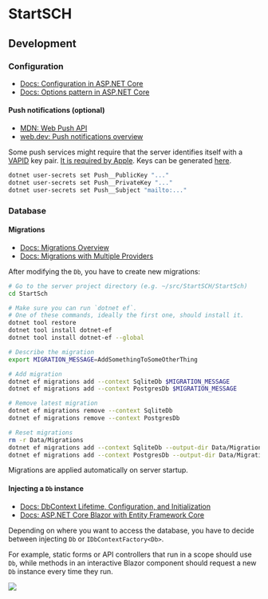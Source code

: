 # StartSCH

## Development
### Configuration
- [Docs: Configuration in ASP.NET Core](https://learn.microsoft.com/en-us/aspnet/core/fundamentals/configuration)
- [Docs: Options pattern in ASP.NET Core](https://learn.microsoft.com/en-us/aspnet/core/fundamentals/configuration/options)

#### Push notifications (optional)
- [MDN: Web Push API](https://developer.mozilla.org/en-US/docs/Web/API/Push_API)
- [web.dev: Push notifications overview](https://web.dev/articles/push-notifications-overview)

Some push services might require that the server identifies itself with a 
[VAPID](https://datatracker.ietf.org/doc/html/rfc8292) key pair.
[It is required by Apple](https://developer.apple.com/documentation/usernotifications/sending-web-push-notifications-in-web-apps-and-browsers#Prepare-your-server-to-send-push-notifications).
Keys can be generated [here](https://web-push-codelab.glitch.me/).

```sh
dotnet user-secrets set Push__PublicKey "..."
dotnet user-secrets set Push__PrivateKey "..."
dotnet user-secrets set Push__Subject "mailto:..."
```

### Database
#### Migrations
- [Docs: Migrations Overview](https://learn.microsoft.com/en-us/ef/core/managing-schemas/migrations)
- [Docs: Migrations with Multiple Providers](https://learn.microsoft.com/en-us/ef/core/managing-schemas/migrations/providers)

After modifying the `Db`, you have to create new migrations:
```sh
# Go to the server project directory (e.g. ~/src/StartSCH/StartSch)
cd StartSch

# Make sure you can run `dotnet ef`.
# One of these commands, ideally the first one, should install it.
dotnet tool restore
dotnet tool install dotnet-ef
dotnet tool install dotnet-ef --global

# Describe the migration
export MIGRATION_MESSAGE=AddSomethingToSomeOtherThing

# Add migration
dotnet ef migrations add --context SqliteDb $MIGRATION_MESSAGE
dotnet ef migrations add --context PostgresDb $MIGRATION_MESSAGE

# Remove latest migration
dotnet ef migrations remove --context SqliteDb
dotnet ef migrations remove --context PostgresDb

# Reset migrations
rm -r Data/Migrations
dotnet ef migrations add --context SqliteDb --output-dir Data/Migrations/Sqlite $MIGRATION_MESSAGE
dotnet ef migrations add --context PostgresDb --output-dir Data/Migrations/Postgres $MIGRATION_MESSAGE
```

Migrations are applied automatically on server startup.

#### Injecting a `Db` instance
- [Docs: DbContext Lifetime, Configuration, and Initialization](https://learn.microsoft.com/en-us/ef/core/dbcontext-configuration/)
- [Docs: ASP.NET Core Blazor with Entity Framework Core](https://learn.microsoft.com/en-us/aspnet/core/blazor/blazor-ef-core)

Depending on where you want to access the database, you have to decide between injecting `Db` or `IDbContextFactory<Db>`.

For example, static forms or API controllers that run in a scope should use `Db`, while methods in an interactive Blazor component should request a new `Db` instance every time they run.

[![](https://i.kym-cdn.com/entries/icons/original/000/044/268/shoescover.jpg)](https://knowyourmeme.com/memes/if-your-boss-lawyers-pants-looks-like-this)
